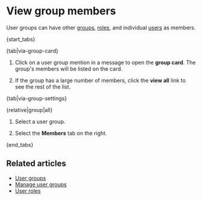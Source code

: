 # View group members

User groups can have other [groups](/help/user-groups),
[roles](/help/user-roles), and individual [users](/help/manage-a-user) as
members.

{start_tabs}

{tab|via-group-card}

1. Click on a user group mention in a message to open the **group card**. The
   group's members will be listed on the card.

1. If the group has a large number of members, click the **view all** link to
   see the rest of the list.

{tab|via-group-settings}

{relative|group|all}

1. Select a user group.

1. Select the **Members** tab on the right.

{end_tabs}

## Related articles

* [User groups](/help/user-groups)
* [Manage user groups](/help/manage-user-groups)
* [User roles](/help/user-roles)

